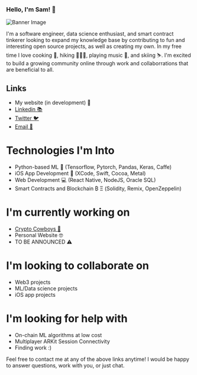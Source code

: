 ### Hello, I'm Sam! 👋 

![Banner Image](https://ipfs.io/ipfs/Qma6R5nX2kY6JTuUfqr45JMNToZW3SwV5jCu8WQj8qFMNX)

I'm a software engineer, data science enthusiast, and smart contract tinkerer looking to expand my knowledge base by contributing to fun and interesting open source projects, as well as creating my own. In my free time I love cooking 🥘, hiking 🧗🏻‍♂️, playing music 🎹, and skiing ⛷. I'm excited to build a growing community online through work and collaborrations that are beneficial to all. 

## Links
- My website (in development) 🧪
- [Linkedin 📚](https://www.linkedin.com/in/sam-herring-67225819a/)
- [Twitter 🐦](https://twitter.com/yaboilyrical)
- [Email 📠](mailto:samherring99@gmail.com)

# Technologies I'm Into
- Python-based ML 🐍 (Tensorflow, Pytorch, Pandas, Keras, Caffe)
- iOS App Development 📱 (XCode, Swift, Cocoa, Metal)
- Web Development 💻 (React Native, NodeJS, Oracle SQL)
- Smart Contracts and Blockchain ₿ Ξ (Solidity, Remix, OpenZeppelin)

# I'm currently working on
- [Crypto Cowboys 🤠](http://www.cowboynft.io/)
- Personal Website 🤓
- TO BE ANNOUNCED ⚠️

# I'm looking to collaborate on 
- Web3 projects
- ML/Data science projects
- iOS app projects

# I'm looking for help with
- On-chain ML algorithms at low cost
- Multiplayer ARKit Session Connectivity
- Finding work :)

Feel free to contact me at any of the above links anytime! I would be happy to answer questions, work with you, or just chat.

<!--
**samherring99/samherring99** is a ✨ _special_ ✨ repository because its `README.md` (this file) appears on your GitHub profile.

Here are some ideas to get you started:

- 🔭 I’m currently working on ...
- 🌱 I’m currently learning ...
- 👯 I’m looking to collaborate on ...
- 🤔 I’m looking for help with ...
- 💬 Ask me about ...
- 📫 How to reach me: ...
- 😄 Pronouns: ...
- ⚡ Fun fact: ...
-->
